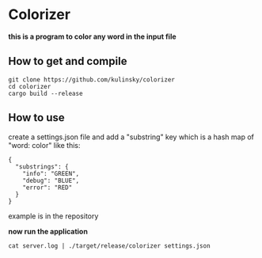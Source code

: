 # Colorizer  

**this is a program to color any word in the input file**  

## How to get and compile  
```
git clone https://github.com/kulinsky/colorizer
cd colorizer
cargo build --release
```

## How to use
create a settings.json file and add a "substring" key which is a hash map of "word: color" like this:
```
{
  "substrings": {
    "info": "GREEN",
    "debug": "BLUE",
    "error": "RED"
  }
}
```
example is in the repository  

**now run the application**
```
cat server.log | ./target/release/colorizer settings.json
```